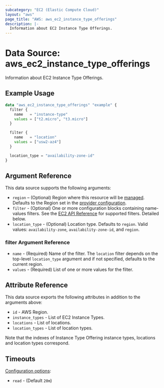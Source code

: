 ```yaml
---
subcategory: "EC2 (Elastic Compute Cloud)"
layout: "aws"
page_title: "AWS: aws_ec2_instance_type_offerings"
description: |-
  Information about EC2 Instance Type Offerings.
---
```


# Data Source: aws_ec2_instance_type_offerings

Information about EC2 Instance Type Offerings.

## Example Usage

```terraform
data "aws_ec2_instance_type_offerings" "example" {
  filter {
    name   = "instance-type"
    values = ["t2.micro", "t3.micro"]
  }

  filter {
    name   = "location"
    values = ["usw2-az4"]
  }

  location_type = "availability-zone-id"
}
```

## Argument Reference

This data source supports the following arguments:

* `region` – (Optional) Region where this resource will be [managed](https://docs.aws.amazon.com/general/latest/gr/rande.html#regional-endpoints). Defaults to the Region set in the [provider configuration](https://registry.terraform.io/providers/hashicorp/aws/latest/docs#aws-configuration-reference).
* `filter` - (Optional) One or more configuration blocks containing name-values filters. See the [EC2 API Reference](https://docs.aws.amazon.com/AWSEC2/latest/APIReference/API_DescribeInstanceTypeOfferings.html) for supported filters. Detailed below.
* `location_type` - (Optional) Location type. Defaults to `region`. Valid values: `availability-zone`, `availability-zone-id`, and `region`.

### filter Argument Reference

* `name` - (Required) Name of the filter. The `location` filter depends on the top-level `location_type` argument and if not specified, defaults to the current region.
* `values` - (Required) List of one or more values for the filter.

## Attribute Reference

This data source exports the following attributes in addition to the arguments above:

* `id` - AWS Region.
* `instance_types` - List of EC2 Instance Types.
* `locations` - List of locations.
* `location_types` - List of location types.

Note that the indexes of Instance Type Offering instance types, locations and location types correspond.

## Timeouts

[Configuration options](https://developer.hashicorp.com/terraform/language/resources/syntax#operation-timeouts):

- `read` - (Default `20m`)
